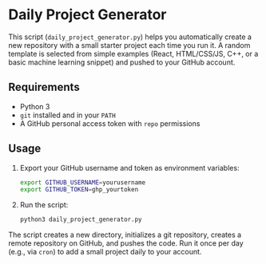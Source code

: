 # Daily Project Generator

This script (`daily_project_generator.py`) helps you automatically create a new repository with a small starter project each time you run it. A random template is selected from simple examples (React, HTML/CSS/JS, C++, or a basic machine learning snippet) and pushed to your GitHub account.

## Requirements

- Python 3
- `git` installed and in your `PATH`
- A GitHub personal access token with `repo` permissions

## Usage

1. Export your GitHub username and token as environment variables:
   ```bash
   export GITHUB_USERNAME=yourusername
   export GITHUB_TOKEN=ghp_yourtoken
   ```

2. Run the script:
   ```bash
   python3 daily_project_generator.py
   ```

The script creates a new directory, initializes a git repository, creates a remote repository on GitHub, and pushes the code. Run it once per day (e.g., via `cron`) to add a small project daily to your account.

